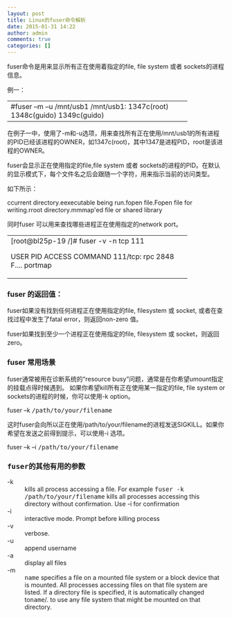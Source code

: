 ```yaml
---
layout: post
title: Linux的fuser命令解析
date: 2015-01-31 14:22
author: admin
comments: true
categories: []
---
```

fuser命令是用来显示所有正在使用着指定的file, file system 或者 sockets的进程信息。

例一：
<table border="0" width="400" cellspacing="0" cellpadding="2">
<tbody>
<tr>
<td valign="top" width="400">#fuser –m –u /mnt/usb1
/mnt/usb1: 1347c(root) 1348c(guido) 1349c(guido)</td>
</tr>
</tbody>
</table>
在例子一中，使用了-m和-u选项，用来查找所有正在使用/mnt/usb1的所有进程的PID已经该进程的OWNER，如1347c(root)，其中1347是进程PID，root是该进程的OWNER。

fuser会显示正在使用指定的file,file system 或者 sockets的进程的PID。在默认的显示模式下，每个文件名之后会跟随一个字符，用来指示当前的访问类型。

如下所示：

ccurrent directory.eexecutable being run.fopen file.Fopen file for writing.rroot directory.mmmap'ed file or shared library

同时fuser 可以用来查找哪些进程正在使用指定的network port。
<table border="0" width="400" cellspacing="0" cellpadding="2">
<tbody>
<tr>
<td valign="top" width="400">[root@bl25p-19 /]# fuser -v -n tcp 111

USER PID ACCESS COMMAND
111/tcp: rpc 2848 F.... portmap</td>
</tr>
</tbody>
</table>
<h3><a name="t0"></a></h3>
<h3><a name="t1"></a>fuser 的返回值：</h3>
fuser如果没有找到任何进程正在使用指定的file, filesystem 或 socket, 或者在查找过程中发生了fatal error，则返回non-zero 值。

fuser如果找到至少一个进程正在使用指定的file, filesystem 或 socket，则返回zero。
<h3><a name="t2"></a></h3>
<h3><a name="t3"></a>fuser 常用场景</h3>
fuser通常被用在诊断系统的“resource busy”问题，通常是在你希望umount指定的挂载点得时候遇到。 如果你希望kill所有正在使用某一指定的file, file system or sockets的进程的时候，你可以使用-k option。

fuser –k <tt>/path/to/your/filename</tt>

这时fuser会向所以正在使用/path/to/your/filename的进程发送SIGKILL。如果你希望在发送之前得到提示，可以使用-i 选项。

fuser –k –i <tt>/path/to/your/filename</tt>
<h3><a name="t4"></a><tt>fuser的其他有用的参数</tt></h3>
<dl><dt>-k</dt><dd>kills all process accessing a file. For example <tt>fuser -k /path/to/your/filename</tt> kills all processes accessing this directory without confirmation. Use -i for confirmation</dd><dt>-i</dt><dd>interactive mode. Prompt before killing process</dd><dt>-v</dt><dd>verbose.</dd><dt>-u</dt><dd>append username</dd><dt>-a</dt><dd>display all files</dd><dt>-m</dt><dd><tt>name</tt> specifies a file on a mounted file system or a block device that is mounted. All processes accessing files on that file system are listed. If a directory file is specified, it is automatically changed to<tt>name</tt>/. to use any file system that might be mounted on that directory.</dd></dl>&nbsp;
